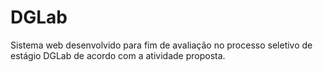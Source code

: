# DGLab
Sistema web desenvolvido para fim de avaliação no processo seletivo de estágio DGLab de acordo com a atividade proposta.
